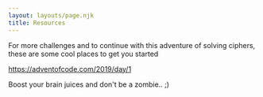 ```yaml
---
layout: layouts/page.njk
title: Resources
---
```

For more challenges and to continue with this adventure of solving ciphers, these are some cool places to get you started

<!--StartFragment-->

<https://adventofcode.com/2019/day/1>

<!--EndFragment-->

Boost your brain juices and don't be a zombie.. ;)
